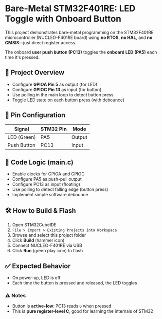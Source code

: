 # Bare-Metal STM32F401RE: LED Toggle with Onboard Button

This project demonstrates bare-metal programming on the STM32F401RE microcontroller (NUCLEO-F401RE board) using **no RTOS**, **no HAL**, and **no CMSIS**—just direct register access.

The onboard **user push button (PC13)** toggles the **onboard LED (PA5)** each time it's pressed.

## 📌 Project Overview

- Configure **GPIOA Pin 5** as output (for LED)
- Configure **GPIOC Pin 13** as input (for button)
- Use polling in the main loop to detect button press
- Toggle LED state on each button press (with debounce)


## 🔌 Pin Configuration

| Signal       | STM32 Pin | Mode   |
|--------------|-----------|--------|
| LED (Green)  | PA5       | Output |
| Push Button  | PC13      | Input  |

## 🧠 Code Logic (main.c)

- Enable clocks for GPIOA and GPIOC
- Configure PA5 as push-pull output
- Configure PC13 as input (floating)
- Use polling to detect falling edge (button press)
- Implement simple software debounce

## 🛠️ How to Build & Flash

1. Open STM32CubeIDE
2. `File > Import > Existing Projects into Workspace`
3. Browse and select this project folder
4. Click **Build** (hammer icon)
5. Connect NUCLEO-F401RE via USB
6. Click **Run** (green play icon) to flash

## ✅ Expected Behavior

- On power-up, LED is off
- Each time the button is pressed and released, the LED toggles

### ⚠️ Notes

- Button is **active-low**: PC13 reads `0` when pressed
- This is **pure register-level C**, good for learning the internals of STM32
